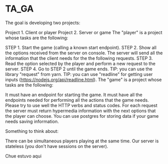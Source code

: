 # TA_GA
The goal is developing two projects:

Project 1. Client or player
Project 2. Server or game
The "player" is a project whose tasks are the following:

STEP 1. Start the game (calling a known start endpoint).
STEP 2. Show all the options received from the server on console. The server will send all the information that the client needs for the the following requests.
STEP 3. Read the option selected by the player and perform a new request to the server.
STEP 4. Go to STEP 2 until the game ends.
TIP: you can use the library "request" from yarn.
TIP: you can use "readline" for getting user inputs (https://nodejs.org/api/readline.html).
The "game" is a project whose tasks are the following:

It must have an endpoint for starting the game.
It must have all the endpoints needed for performing all the actions that the game needs. Please try to use well the HTTP verbs and status codes. For each request the server must return hypermedia information with the next options that the player can choose.
You can use postgres for storing data if your game needs saving information. 

Something to think about:

There can be simultaneous players playing at the same time.
Our server is stateless (you don't have sessions on the server).

Chue estuvo aqui
